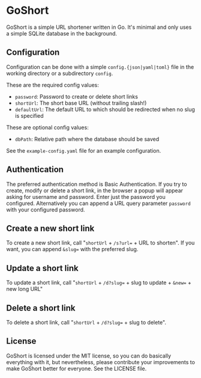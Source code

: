 # GoShort

GoShort is a simple URL shortener written in Go. It's minimal and only uses a simple SQLite database in the background.

## Configuration

Configuration can be done with a simple `config.{json|yaml|toml}` file in the working directory or a subdirectory `config`.

These are the required config values:

* `password`: Password to create or delete short links
* `shortUrl`: The short base URL (without trailing slash!)
* `defaultUrl`: The default URL to which should be redirected when no slug is specified

These are optional config values:

* `dbPath`: Relative path where the database should be saved

See the `example-config.yaml` file for an example configuration.

## Authentication

The preferred authentication method is Basic Authentication. If you try to create, modify or delete a short link, in the browser a popup will appear asking for username and password. Enter just the password you configured. Alternatively you can append a URL query parameter `password` with your configured password.

## Create a new short link

To create a new short link, call "`shortUrl` + `/s?url=` + URL to shorten". If you want, you can append `&slug=` with the preferred slug.

## Update a short link

To update a short link, call "`shortUrl` + `/d?slug=` + slug to update + `&new=` + new long URL"

## Delete a short link

To delete a short link, call "`shortUrl` + `/d?slug=` + slug to delete".

## License

GoShort is licensed under the MIT license, so you can do basically everything with it, but nevertheless, please contribute your improvements to make GoShort better for everyone. See the LICENSE file.